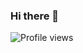 ### Hi there 👋

![Profile views](https://gpvc.arturio.dev/suaebahmed)

<!--
Use this link website to update your GitHub profile: https://arturssmirnovs.github.io/github-profile-readme-generator/

**suaebahmed/suaebahmed** is a ✨ _special_ ✨ repository because its `README.md` (this file) appears on your GitHub profile.

Here are some ideas to get you started:

- 🔭 I’m currently working on ...
- 🌱 I’m currently learning ...
- 👯 I’m looking to collaborate on ...
- 🤔 I’m looking for help with ...
- 💬 Ask me about ...
- 📫 How to reach me: ...
- 😄 Pronouns: ...
- ⚡ Fun fact: ...
-->
